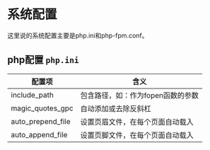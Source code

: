 # 系统配置

这里说的系统配置主要是php.ini和php-fpm.conf。

## php配置 `php.ini`

|配置项                 |含义                                   |
|-----------------------|---------------------------------------|
|include_path           |包含路径，如：作为fopen函数的参数      |
|magic_quotes_gpc       |自动添加或去除反斜杠                   |
|auto_prepend_file      |设置页眉文件，在每个页面自动载入       |
|auto_append_file       |设置页脚文件，在每个页面自动载入       |




